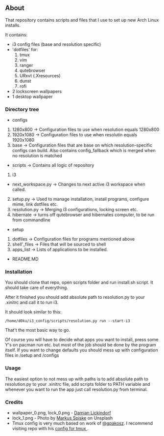 ## About
That repository contains scripts and files that I use to set up new Arch Linux installs.

It contains:

+ i3 config files (base and resolution specific)
+ 'dotfiles' for:
  1. tmux
  2. vim
  3. ranger
  4. qutebrowser
  5. URxvt (.Xresources)
  6. dunst
  7. rofi
+ 2 lockscreen wallpapers
+ 1 desktop wallpaper

### Directory tree

+ configs
 1. 1280x800 -> Configuration files to use when resolution equals 1280x800
 2. 1920x1080 -> Configuration files to use when resolutin equals 1920x1080
 3. base -> Configuration files that are base on which resolution-specific configs can build. Also contains config\_fallback which is merged when no resolution is matched
+ scripts -> Contains all logic of repository
 1. i3
  * next\_workspace.py -> Changes to next active i3 workspace when called.
 2. setup.py -> Used to manage installation, install programs, configure mime, link dotfiles etc.
 3. resolution.py -> Merging i3 configurations, locking screen etc.
 4. hibernate -> turns off qutebrowser and hibernates computer, to be run from commandline
+ setup
 1. dotfiles -> Configuration files for programs mentioned above
 2. shell'_files -> Files that will be sourced to shell
 3. apps_list -> Lists of applications to be installed.
+ README.MD

### Installation
You should clone that repo, open scripts folder and run install.sh script. It should take care of everything.

After it finished you should add absolute path to resolution.py to your .xinitrc and call it to run i3.

It should look similar to this:

`/home/d0ku/i3_config/scripts/resolution.py run --start-i3`

That't the most basic way to go.

Of course you will have to decide what apps you want to install, press some Y's on pacman run etc. but most of the job should be done by the program itself. If you want to change defaults you should mess up with configuration files in /setup and /configs

### Usage
The easiest option to not mess up with paths is to add absolute path to resolution.py to your .xinitrc file, add scripts folder to PATH variable and whenever you want to run the app just call resolution.py from terminal.

### Credits
- wallpaper\_0.png, lock\_0.png - [Damian Lickindorf](https://www.instagram.com/lickindorf_fotografia/)
- lock\_1.png -  Photo by [Markus Spiske](https://unsplash.com/@markusspiske) on Unsplash
- Tmux config is very much based on work of [@gpakosz](https://github.com/gpakosz/). I recommend visiting repo with his [config for tmux ](https://github.com/gpakosz/.tmux).
